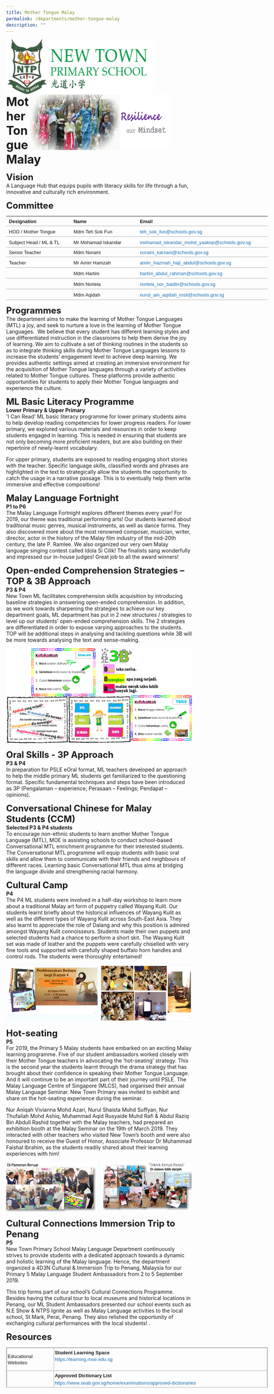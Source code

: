 ```yaml
---
title: Mother Tongue Malay
permalink: /departments/mother-tongue-malay
description: ""
---
```

<img src="/images/logosub.png" style="width:400px;height:150px;margin-left:0px;" align = "left">

<img src="/images/Header%20GIF.gif" style="width:380px;height:150px;margin-right:60px;" align = "right">
<br><br><br><br><br><br>

**<font size=6>Mother Tongue Malay</font>**

**<font size=5>Vision</font>** <br>
A Language Hub that equips pupils with literacy skills for life through a fun, innovative and culturally rich environment.  
  
  

**<font size=5>Committee</font>** <br>

<table width="751" class="iveo_table ives_tab_simple" style="margin: 0px; outline: 0px; padding: 0px; border-collapse: collapse; border: none; background-color: initial; width: 710px;"><colgroup class="" style="margin: 0px; outline: 0px; padding: 0px;"><col width="190" class="" style="margin: 0px; outline: 0px; padding: 0px;"><col width="203" class="" style="margin: 0px; outline: 0px; padding: 0px;"><col width="358" class="" style="margin: 0px; outline: 0px; padding: 0px;"></colgroup><tbody class="" style="margin: 0px; outline: 0px; padding: 0px;"><tr height="20" class="" style="margin: 0px; outline: 0px; padding: 0px;"><th style="margin: 0px; outline: 0px; padding: 4px; text-align: left; background-color: transparent; border-bottom: 1px solid rgb(170, 170, 170); color: inherit; width: 174px;"><font face="arial, sans-serif" size="2" style="margin: 0px; outline: 0px; padding: 0px;">&nbsp;Designation</font></th><th style="margin: 0px; outline: 0px; padding: 4px; text-align: left; background-color: transparent; border-bottom: 1px solid rgb(170, 170, 170); color: inherit; width: 187px;"><font face="arial, sans-serif" size="2" style="margin: 0px; outline: 0px; padding: 0px;">&nbsp;Name</font></th><th style="margin: 0px; outline: 0px; padding: 4px; text-align: left; background-color: transparent; border-bottom: 1px solid rgb(170, 170, 170); color: inherit; width: 349px;"><font face="arial, sans-serif" size="2" style="margin: 0px; outline: 0px; padding: 0px;">Email</font></th></tr><tr height="20" class="" style="margin: 0px; outline: 0px; padding: 0px;"><td height="20" class="" style="margin: 0px; outline: 0px; padding: 4px; text-align: left; background-color: transparent; border-bottom: 1px solid rgb(170, 170, 170); color: inherit;"><font face="arial, sans-serif" size="2" style="margin: 0px; outline: 0px; padding: 0px;">&nbsp;HOD / Mother Tongue</font></td><td class="" style="margin: 0px; outline: 0px; padding: 4px; text-align: left; background-color: transparent; border-bottom: 1px solid rgb(170, 170, 170); color: inherit;"><font face="arial, sans-serif" size="2" style="margin: 0px; outline: 0px; padding: 0px;">&nbsp;Mdm Teh Sok Fun</font></td><td class="" style="margin: 0px; outline: 0px; padding: 4px; text-align: left; background-color: transparent; border-bottom: 1px solid rgb(170, 170, 170); color: inherit;"><font face="arial, sans-serif" size="2" style="margin: 0px; outline: 0px; padding: 0px;"><a href="mailto:teh_sok_fun@schools.gov.sg" class="" target="" style="margin: 0px; outline: 0px; padding: 0px; color: rgb(24, 112, 182); text-decoration: none;">teh_sok_fun@schools.gov.sg</a></font></td></tr><tr height="20" class="" style="margin: 0px; outline: 0px; padding: 0px;"><td height="20" class="" style="margin: 0px; outline: 0px; padding: 4px; text-align: left; background-color: transparent; border-bottom: 1px solid rgb(170, 170, 170); color: inherit;"><font face="arial, sans-serif" size="2" style="margin: 0px; outline: 0px; padding: 0px;">&nbsp;Subject Head / ML &amp; TL</font></td><td class="" style="margin: 0px; outline: 0px; padding: 4px; text-align: left; background-color: transparent; border-bottom: 1px solid rgb(170, 170, 170); color: inherit;"><font face="arial, sans-serif" size="2" style="margin: 0px; outline: 0px; padding: 0px;">&nbsp;Mr Mohamad Iskandar</font></td><td class="" style="margin: 0px; outline: 0px; padding: 4px; text-align: left; background-color: transparent; border-bottom: 1px solid rgb(170, 170, 170); color: inherit;"><font face="arial, sans-serif" size="2" style="margin: 0px; outline: 0px; padding: 0px;"><a href="mailto:mohamad_iskandar_mohd_yaakop@schools.gov.sg" class="" target="" style="margin: 0px; outline: 0px; padding: 0px; color: rgb(24, 112, 182); text-decoration: none;">mohamad_iskandar_mohd_yaakop@schools.gov.sg</a></font></td></tr><tr style="margin: 0px; outline: 0px; padding: 0px;"><td style="margin: 0px; outline: 0px; padding: 4px; text-align: left; background-color: transparent; border-bottom: 1px solid rgb(170, 170, 170); color: inherit;"><font face="arial, sans-serif" size="2" style="margin: 0px; outline: 0px; padding: 0px;">&nbsp;Senior Teacher</font></td><td style="margin: 0px; outline: 0px; padding: 4px; text-align: left; background-color: transparent; border-bottom: 1px solid rgb(170, 170, 170); color: inherit;"><font face="arial, sans-serif" size="2" style="margin: 0px; outline: 0px; padding: 0px;">&nbsp;Mdm Noraini</font></td><td style="margin: 0px; outline: 0px; padding: 4px; text-align: left; background-color: transparent; border-bottom: 1px solid rgb(170, 170, 170); color: inherit;"><font face="arial, sans-serif" size="2" style="margin: 0px; outline: 0px; padding: 0px;"><a href="mailto:noraini_karsani@schools.gov.sg" target="" style="margin: 0px; outline: 0px; padding: 0px; color: rgb(24, 112, 182); text-decoration: none;">noraini_karsani@schools.gov.sg</a></font></td></tr><tr height="20" class="" style="margin: 0px; outline: 0px; padding: 0px;"><td height="20" class="" style="margin: 0px; outline: 0px; padding: 4px; text-align: left; background-color: transparent; border-bottom: 1px solid rgb(170, 170, 170); color: inherit;"><font face="arial, sans-serif" size="2" style="margin: 0px; outline: 0px; padding: 0px;">&nbsp;Teacher</font></td><td class="" style="margin: 0px; outline: 0px; padding: 4px; text-align: left; background-color: transparent; border-bottom: 1px solid rgb(170, 170, 170); color: inherit;"><font face="arial, sans-serif" size="2" style="margin: 0px; outline: 0px; padding: 0px;">&nbsp;Mr Amirr Hamzah</font></td><td class="" style="margin: 0px; outline: 0px; padding: 4px; text-align: left; background-color: transparent; border-bottom: 1px solid rgb(170, 170, 170); color: inherit;"><font face="arial, sans-serif" size="2" style="margin: 0px; outline: 0px; padding: 0px;"><a href="mailto:amirr_hazmah_haji_abdul@schools.gov.sg" class="" target="" style="margin: 0px; outline: 0px; padding: 0px; color: rgb(24, 112, 182); text-decoration: none;">amirr_hazmah_haji_abdul@schools.gov.sg</a></font></td></tr><tr height="20" class="" style="margin: 0px; outline: 0px; padding: 0px;"><td height="20" class="" style="margin: 0px; outline: 0px; padding: 4px; text-align: left; background-color: transparent; border-bottom: 1px solid rgb(170, 170, 170); color: inherit;"><font face="arial, sans-serif" size="2" style="margin: 0px; outline: 0px; padding: 0px;">&nbsp;</font></td><td class="" style="margin: 0px; outline: 0px; padding: 4px; text-align: left; background-color: transparent; border-bottom: 1px solid rgb(170, 170, 170); color: inherit;"><font face="arial, sans-serif" size="2" style="margin: 0px; outline: 0px; padding: 0px;">&nbsp;Mdm Hartini&nbsp;</font></td><td class="" style="margin: 0px; outline: 0px; padding: 4px; text-align: left; background-color: transparent; border-bottom: 1px solid rgb(170, 170, 170); color: inherit;"><font face="arial, sans-serif" size="2" style="margin: 0px; outline: 0px; padding: 0px;"><a href="mailto:hartini_abdul_rahman@schools.gov.sg" class="" target="" style="margin: 0px; outline: 0px; padding: 0px; color: rgb(24, 112, 182); text-decoration: none;">hartini_abdul_rahman@schools.gov.sg</a></font></td></tr><tr height="20" class="" style="margin: 0px; outline: 0px; padding: 0px;"><td height="20" class="" style="margin: 0px; outline: 0px; padding: 4px; text-align: left; background-color: transparent; border-bottom: 1px solid rgb(170, 170, 170); color: inherit;"><font face="arial, sans-serif" size="2" style="margin: 0px; outline: 0px; padding: 0px;">&nbsp;</font></td><td class="" style="margin: 0px; outline: 0px; padding: 4px; text-align: left; background-color: transparent; border-bottom: 1px solid rgb(170, 170, 170); color: inherit;"><font face="arial, sans-serif" size="2" style="margin: 0px; outline: 0px; padding: 0px;">&nbsp;Mdm Norlela&nbsp;</font></td><td class="" style="margin: 0px; outline: 0px; padding: 4px; text-align: left; background-color: transparent; border-bottom: 1px solid rgb(170, 170, 170); color: inherit;"><font face="arial, sans-serif" size="2" style="margin: 0px; outline: 0px; padding: 0px;"><a href="mailto:norlela_nor_baidin@schools.gov.sg" class="" target="" style="margin: 0px; outline: 0px; padding: 0px; color: rgb(24, 112, 182); text-decoration: none;">norlela_nor_baidin@schools.gov.sg</a></font></td></tr><tr height="20" class="" style="margin: 0px; outline: 0px; padding: 0px;"><td height="20" class="" style="margin: 0px; outline: 0px; padding: 4px; text-align: left; background-color: transparent; border-bottom: 1px solid rgb(170, 170, 170); color: inherit;"><font face="arial, sans-serif" size="2" style="margin: 0px; outline: 0px; padding: 0px;">&nbsp;</font></td><td class="" style="margin: 0px; outline: 0px; padding: 4px; text-align: left; background-color: transparent; border-bottom: 1px solid rgb(170, 170, 170); color: inherit;"><font face="arial, sans-serif" size="2" style="margin: 0px; outline: 0px; padding: 0px;">&nbsp;Mdm Aqidah</font></td><td class="" style="margin: 0px; outline: 0px; padding: 4px; text-align: left; background-color: transparent; border-bottom: 1px solid rgb(170, 170, 170); color: inherit;"><font face="arial, sans-serif" size="2" style="margin: 0px; outline: 0px; padding: 0px;"><a href="mailto:nurul_ain_aqidah_rosli@schools.gov.sg" class="" target="" style="margin: 0px; outline: 0px; padding: 0px; color: rgb(24, 112, 182); text-decoration: none;">nurul_ain_aqidah_rosli@schools.gov.sg</a></font></td></tr></tbody></table>

**<font size=5>Programmes</font>** <br>
The department aims to make the learning of Mother Tongue Languages (MTL) a joy, and seek to nurture a love in the learning of Mother Tongue Languages.  We believe that every student has different learning styles and use differentiated instruction in the classrooms to help them derive the joy of learning. We aim to cultivate a set of thinking routines in the students so as to integrate thinking skills during Mother Tongue Languages lessons to increase the students’ engagement level to achieve deep learning. We provides authentic settings aimed at creating an immersive environment for the acquisition of Mother Tongue languages through a variety of activities related to Mother Tongue cultures. These platforms provide authentic opportunities for students to apply their Mother Tongue languages and experience the culture.

**<font size=5>ML Basic Literacy Programme</font>** <br>
**Lower Primary & Upper Primary**  
'I Can Read' ML basic literacy programme for lower primary students aims to help develop reading competencies for lower progress readers. For lower primary, we explored various materials and resources in order to keep students engaged in learning. This is needed in ensuring that students are not only becoming more proficient readers, but are also building on their repertoire of newly-learnt vocabulary.

For upper primary, students are exposed to reading engaging short stories with the teacher. Specific language skills, classified words and phrases are highlighted in the text to strategically allow the students the opportunity to catch the usage in a narrative passage. This is to eventually help them write immersive and effective compositions!  

**<font size=5>Malay Language Fortnight</font>** <br>
**P1 to P6**  
The Malay Language Fortnight explores different themes every year! For 2019, our theme was traditional performing arts! Our students learned about traditional music genres, musical instruments, as well as dance forms. They also discovered more about the most renowned composer, musician, writer, director, actor in the history of the Malay film industry of the mid-20th century, the late P. Ramlee. We also organized our very own Malay language singing contest called Idola Si Cilik! The finalists sang wonderfully and impressed our in-house judges! Great job to all the award winners!

  
**<font size=5>Open-ended Comprehension Strategies – TOP & 3B Approach</font>** <br>
**P3 & P4**  
New Town ML facilitates comprehension skills acquisition by introducing baseline strategies in answering open-ended comprehension. In addition, as we work towards sharpening the strategies to achieve our key department goals, ML department has put in 2 new structures / strategies to level up our students’ open-ended comprehension skills. The 2 strategies are differentiated in order to expose varying approaches to the students. TOP will be additional steps in analysing and tackling questions while 3B will be more towards analysing the text and sense-making.


![](/images/Departments/Mother%20Tongue%20Malay%201.png)

**<font size=5>Oral Skills - 3P Approach </font>** <br>
**P3 & P4**  
In preparation for PSLE eOral format, ML teachers developed an approach to help the middle primary ML students get familiarized to the questioning format. Specific fundamental techniques and steps have been introduced as 3P (Pengalaman – experience; Perasaan – Feelings; Pendapat – opinions). 

  

  
**<font size=5>Conversational Chinese for Malay Students (CCM)</font>** <br>
**Selected P3 & P4 students**  
To encourage non-ethnic students to learn another Mother Tongue Language (MTL), MOE is assisting schools to conduct school-based Conversational MTL enrichment programme for their interested students. The Conversational MTL programme will equip students with basic oral skills and allow them to communicate with their friends and neighbours of different races. Learning basic Conversational MTL thus aims at bridging the language divide and strengthening racial harmony. 

  

  
**<font size=5>Cultural Camp</font>** <br>
**P4**  
The P4 ML students were involved in a half-day workshop to learn more about a traditional Malay art form of puppetry called Wayang Kulit. Our students learnt briefly about the historical influences of Wayang Kulit as well as the different types of Wayang Kulit across South-East Asia. They also learnt to appreciate the role of Dalang and why this position is admired amongst Wayang Kulit connoisseurs. Students made their own puppets and selected students had a chance to perform a short skit. The Wayang Kulit set was made of leather and the puppets were carefully chiselled with very fine tools and supported with carefully shaped buffalo horn handles and control rods. The students were thoroughly entertained!

![](/images/Departments/Mother%20Tongue%20Malay%202.png)

**<font size=5>Hot-seating</font>** <br>
**P5**  
For 2019, the Primary 5 Malay students have embarked on an exciting Malay learning programme. Five of our student ambassadors worked closely with their Mother Tongue teachers in advocating the ‘hot-seating’ strategy. This is the second year the students learnt through the drama strategy that has brought about their confidence in speaking their Mother Tongue Language. And it will continue to be an important part of their journey until PSLE. The Malay Language Centre of Singapore (MLCS), had organised their annual Malay Language Seminar. New Town Primary was invited to exhibit and share on the hot-seating experience during the seminar. 

Nur Aniqah Vivianna Mohd Azari, Nurul Shaista Muhd Suffyan, Nur Thufailah Mohd Ashiq, Muhammad Aqid Rusyaide Muhd Rafi & Abdul Raziq Bin Abdull Rashid together with the Malay teachers, had prepared an exhibition booth at the Malay Seminar on the 19th of March 2019. They interacted with other teachers who visited New Town’s booth and were also honoured to receive the Guest of Honor, Associate Professor Dr Muhammad Faishal Ibrahim, as the students readily shared about their learning experiences with him!

![](/images/Departments/Mother%20Tongue%20Malay%203.png)

**<font size=5>Cultural Connections Immersion Trip to Penang</font>** <br>
**P5**  
New Town Primary School Malay Language Department continuously strives to provide students with a dedicated approach towards a dynamic and holistic learning of the Malay language. Hence, the department organized a 4D3N Cultural & Immersion Trip to Penang, Malaysia for our Primary 5 Malay Language Student Ambassadors from 2 to 5 September 2019. 

This trip forms part of our school’s Cultural Connections Programme. Besides having the cultural tour to local museums and historical locations in Penang, our ML Student Ambassadors presented our school events such as N.E Show & NTPS Ignite as well as Malay Language activities to the local school, St Mark, Perai, Penang. They also relished the opportunity of exchanging cultural performances with the local students! .

**<font size=5>Resources</font>** <br>


<table class="ive_eobj_center iveo_table ives_tab_simple3" style="margin: auto; outline: 0px; padding: 0px; border-collapse: collapse; clear: both; border: 1px solid rgb(170, 170, 170); width: 710px; height: 109px;"><tbody style="margin: 0px; outline: 0px; padding: 0px;"><tr style="margin: 0px; outline: 0px; padding: 0px;"><td style="margin: 0px; outline: 0px; padding: 2px; text-align: left; border: 1px solid rgb(170, 170, 170); width: 125px;"><font face="arial, sans-serif" size="2" style="margin: 0px; outline: 0px; padding: 0px;">Educational Websites</font><font face="arial, sans-serif" size="2" style="margin: 0px; outline: 0px; padding: 0px;"></font></td><td style="margin: 0px; outline: 0px; padding: 2px; text-align: center; border: 1px solid rgb(170, 170, 170); width: 584px;"><div style="margin: 0px; outline: 0px; padding: 0px; line-height: 19.6px; text-align: left;"><font face="arial, sans-serif" size="2" style="margin: 0px; outline: 0px; padding: 0px;"><span style="margin: 0px; outline: 0px; padding: 0px; background-color: initial;"><b style="margin: 0px; outline: 0px; padding: 0px;">Student Learning Space</b></span></font></div><font face="arial, sans-serif" size="2" style="margin: 0px; outline: 0px; padding: 0px;"><div style="margin: 0px; outline: 0px; padding: 0px; line-height: 18.2px; text-align: left;"><span style="margin: 0px; outline: 0px; padding: 0px; background-color: initial;"><a href="https://learning.moe.edu.sg/" target="_blank" style="margin: 0px; outline: 0px; padding: 0px; color: rgb(24, 112, 182); text-decoration: none;">https://learning.moe.edu.sg</a></span></div><div style="margin: 0px; outline: 0px; padding: 0px; line-height: 18.2px; text-align: left;"><br style="margin: 0px; outline: 0px; padding: 0px;"></div></font></td></tr><tr style="margin: 0px; outline: 0px; padding: 0px;"><td style="margin: 0px; outline: 0px; padding: 2px; text-align: left; border: 1px solid rgb(170, 170, 170); width: 60px;"><font face="arial, sans-serif" size="2" style="margin: 0px; outline: 0px; padding: 0px;">For Parents</font></td><td style="margin: 0px; outline: 0px; padding: 2px; text-align: center; border: 1px solid rgb(170, 170, 170); width: 60px;"><div style="margin: 0px; outline: 0px; padding: 0px; line-height: 19.6px; text-align: left;"><span style="margin: 0px; outline: 0px; padding: 0px; background-color: initial;"><b style="margin: 0px; outline: 0px; padding: 0px;"><font face="arial, sans-serif" size="2" style="margin: 0px; outline: 0px; padding: 0px;">Approved Dictionary List</font></b></span></div><div style="margin: 0px; outline: 0px; padding: 0px; line-height: 19.6px; text-align: left;"><font face="arial, sans-serif" size="2" style="margin: 0px; outline: 0px; padding: 0px;"><a href="https://www.seab.gov.sg/home/examinations/approved-dictionaries" target="_blank" style="margin: 0px; outline: 0px; padding: 0px; color: rgb(24, 112, 182); text-decoration: none;">https://www.seab.gov.sg/home/examinations/approved-dictionaries</a><span style="margin: 0px; outline: 0px; padding: 0px; background-color: initial;"><br style="margin: 0px; outline: 0px; padding: 0px;"></span></font></div><div style="margin: 0px; outline: 0px; padding: 0px; line-height: 19.6px; text-align: left;"><font face="arial, sans-serif" size="2" style="margin: 0px; outline: 0px; padding: 0px;"><br style="margin: 0px; outline: 0px; padding: 0px;"></font></div><div style="margin: 0px; outline: 0px; padding: 0px; line-height: 19.6px; text-align: left;"><font face="arial, sans-serif" size="2" style="margin: 0px; outline: 0px; padding: 0px;"><b style="margin: 0px; outline: 0px; padding: 0px;">Malay Language Syllabus</b></font></div><div style="margin: 0px; outline: 0px; padding: 0px; line-height: 19.6px; text-align: left;"><font face="arial, sans-serif" size="2" style="margin: 0px; outline: 0px; padding: 0px;"><a href="https://www.moe.gov.sg/education/syllabuses/mother-tongue-languages" target="_blank" style="margin: 0px; outline: 0px; padding: 0px; color: rgb(24, 112, 182); text-decoration: none;">https://www.moe.gov.sg/education/syllabuses/mother-tongue-languages</a></font></div><div style="margin: 0px; outline: 0px; padding: 0px; line-height: 19.6px; text-align: left;"><font face="arial, sans-serif" size="2" style="margin: 0px; outline: 0px; padding: 0px;"><br style="margin: 0px; outline: 0px; padding: 0px;"></font></div><div style="margin: 0px; outline: 0px; padding: 0px; line-height: 19.6px; text-align: left;"><b style="margin: 0px; outline: 0px; padding: 0px;"><font face="arial, sans-serif" size="2" style="margin: 0px; outline: 0px; padding: 0px;">e-Oral Examination</font></b></div><div style="margin: 0px; outline: 0px; padding: 0px; line-height: 19.6px; text-align: left;"><font face="arial, sans-serif" size="2" style="margin: 0px; outline: 0px; padding: 0px;"><a href="https://www.seab.gov.sg/pages/e-oral/index.html" target="_blank" style="margin: 0px; outline: 0px; padding: 0px; color: rgb(24, 112, 182); text-decoration: none;">https://www.seab.gov.sg/pages/e-oral/index.html</a></font></div><div style="margin: 0px; outline: 0px; padding: 0px; line-height: 19.6px; text-align: left;"><br style="margin: 0px; outline: 0px; padding: 0px;"></div></td></tr></tbody></table>